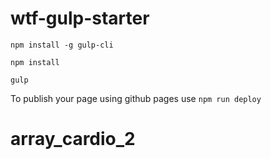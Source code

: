 # wtf-gulp-starter

`npm install -g gulp-cli`

`npm install`

`gulp`

To publish your page using github pages use `npm run deploy`
# array_cardio_2
